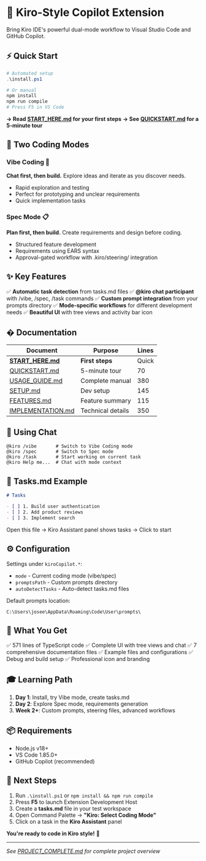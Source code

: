 # 🚀 Kiro-Style Copilot Extension

Bring Kiro IDE's powerful dual-mode workflow to Visual Studio Code and GitHub Copilot.

## ⚡ Quick Start

```powershell
# Automated setup
.\install.ps1

# Or manual
npm install
npm run compile
# Press F5 in VS Code
```

**→ Read [START_HERE.md](START_HERE.md) for your first steps**
**→ See [QUICKSTART.md](QUICKSTART.md) for a 5-minute tour**

## 🎯 Two Coding Modes

### Vibe Coding 🎯
**Chat first, then build.** Explore ideas and iterate as you discover needs.
- Rapid exploration and testing
- Perfect for prototyping and unclear requirements
- Quick implementation tasks

### Spec Mode 📋
**Plan first, then build.** Create requirements and design before coding.
- Structured feature development  
- Requirements using EARS syntax
- Approval-gated workflow with .kiro/steering/ integration

## ✨ Key Features

✅ **Automatic task detection** from tasks.md files
✅ **@kiro chat participant** with /vibe, /spec, /task commands
✅ **Custom prompt integration** from your prompts directory
✅ **Mode-specific workflows** for different development needs
✅ **Beautiful UI** with tree views and activity bar icon

## � Documentation

| Document | Purpose | Lines |
|----------|---------|-------|
| **[START_HERE.md](START_HERE.md)** | **First steps** | Quick |
| [QUICKSTART.md](QUICKSTART.md) | 5-minute tour | 70 |
| [USAGE_GUIDE.md](USAGE_GUIDE.md) | Complete manual | 380 |
| [SETUP.md](SETUP.md) | Dev setup | 145 |
| [FEATURES.md](FEATURES.md) | Feature summary | 115 |
| [IMPLEMENTATION.md](IMPLEMENTATION.md) | Technical details | 350 |

## 💬 Using Chat

```
@kiro /vibe       # Switch to Vibe Coding mode
@kiro /spec       # Switch to Spec mode  
@kiro /task       # Start working on current task
@kiro Help me...  # Chat with mode context
```

## 📝 Tasks.md Example

```markdown
# Tasks

- [ ] 1. Build user authentication
- [ ] 2. Add product reviews
- [ ] 3. Implement search
```

Open this file → Kiro Assistant panel shows tasks → Click to start

## ⚙️ Configuration

Settings under `kiroCopilot.*`:
- `mode` - Current coding mode (vibe/spec)
- `promptsPath` - Custom prompts directory
- `autoDetectTasks` - Auto-detect tasks.md files

Default prompts location:
```
C:\Users\josee\AppData\Roaming\Code\User\prompts\
```

## 🎨 What You Get

✅ 571 lines of TypeScript code
✅ Complete UI with tree views and chat
✅ 7 comprehensive documentation files
✅ Example files and configurations
✅ Debug and build setup
✅ Professional icon and branding

## 🎓 Learning Path

1. **Day 1**: Install, try Vibe mode, create tasks.md
2. **Day 2**: Explore Spec mode, requirements generation
3. **Week 2+**: Custom prompts, steering files, advanced workflows

## 📦 Requirements

- Node.js v18+
- VS Code 1.85.0+
- GitHub Copilot (recommended)

## 🚀 Next Steps

1. Run `.\install.ps1` or `npm install && npm run compile`
2. Press **F5** to launch Extension Development Host
3. Create a **tasks.md** file in your test workspace
4. Open Command Palette → **"Kiro: Select Coding Mode"**
5. Click on a task in the **Kiro Assistant** panel

**You're ready to code in Kiro style!** 🎉

---

*See [PROJECT_COMPLETE.md](PROJECT_COMPLETE.md) for complete project overview*
